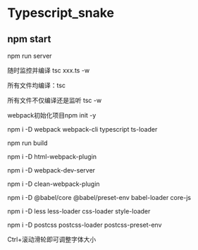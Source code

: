 # Typescript_snake
## npm start

npm run server

随时监控并编译 tsc xxx.ts -w

所有文件均编译：tsc

所有文件不仅编译还是监听 tsc -w

webpack初始化项目npm init -y

npm i -D webpack webpack-cli typescript ts-loader

npm run build

npm i -D html-webpack-plugin

npm i -D webpack-dev-server

npm i -D clean-webpack-plugin

npm i -D @babel/core @babel/preset-env babel-loader core-js

npm i -D less less-loader css-loader style-loader

npm i -D postcss postcss-loader postcss-preset-env

Ctrl+滚动滑轮即可调整字体大小
